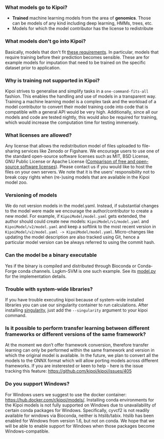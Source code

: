 ### What models go to Kipoi?

  - **Trained** machine learning models from the area of **genomics**. Those can be models of any kind including deep learning, HMMs, trees, etc.
  - Models for which the model contributor has the license to redistribute

### What models don't go into Kipoi?

Basically, models that don't fit [these requirements](#what-models-go-to-kipoi). In particular, models that require 
training before their prediction becomes sensible. These are for example models for imputation that need to be trained 
on the specific dataset prior to application.

### Why is training not supported in Kipoi?

Kipoi strives to generalise and simplify tasks in a `one-command-fits-all` fashion. This enables the handling and use 
of models in a transparent way. Training a machine learning model is a complex task and the workload of a model 
contributor to convert their model training code into code that is compatible with a general API would be very high. 
Additionally, since all our models and code are tested nightly, this would also be required for training, which would 
increase the computation time for testing immensely. 

### What licenses are allowed?

Any license that allows the redistribution model of files uploaded to file-sharing services like Zenodo or Figshare. We encourage users to use one of the standard open-source software licenses such as MIT, BSD License, GNU Public License or Apache License ([Comparison of free and open-source software licenses](https://en.wikipedia.org/wiki/Comparison_of_free_and_open-source_software_licenses)). Please contact us if you would like to host the files on your own servers. We note that it is the users' responsibility not to break copy rights when (re-)using models that are available in the Kipoi model zoo.

### Versioning of models

We do not version models in the model.yaml. Instead, if substantial changes to the model were made we 
encourage the author/contributor to create a new model. For example, if `KipoiModel/model.yaml` gets extended, the author
should could create new models: `KipoiModel/v1/model.yaml` and `KipoiModel/v2/model.yaml` and keep a softlink to the 
most recent version in `KipoiModel/v2/model.yaml -> KipoiModel/model.yaml`. 
Micro-changes like updating the model description are also tracked using Git, hence a particular model version can be 
always referred to using the commit hash.

### Can the model be a binary executable

Yes if the binary is compiled and distributed through Bioconda or Conda-Forge conda channels. Lsgkm-SVM is one such example. See its [model.py](https://github.com/kipoi/models/blob/master/lsgkm-SVM/model.py) for the implementation details.

### Trouble with system-wide libraries?

If you have trouble executing kipoi because of system-wide installed libraries you can use our singularity container
to run calculations. After installing [singularity](https://www.sylabs.io/guides/latest/user-guide/quick_start.html#quick-installation-steps), just add the `--singularity` argument to your kipoi command.

### Is it possible to perform transfer learning between different frameworks or different versions of the same framework?

At the moment we don’t offer framework conversion, therefore transfer learning can only be performed within the same 
framework and version in which the original model is available. In the future, we plan to convert all the models to 
the ONNX format which will allow porting models across different frameworks. If you are insterested or keen to help - 
here is the issue tracking this feature: https://github.com/kipoi/kipoi/issues/405

### Do you support Windows?

For Windows users we suggest to use the docker container: https://hub.docker.com/r/kipoi/models/. Installing conda environments for the Kipoi models is not fully supported on Windows due to unavailability of certain conda packages for Windows. Specifically, cyvcf2 is not readily available for windows via Bioconda, neither is htslib/tabix. htslib has been enabled for Windows from version 1.6, but not on conda. We hope that we will be able to enable support for Windows when those packages become Windows-compatible.
